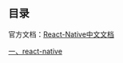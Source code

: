 ## 目录官方文档：[React-Native中文文档](https://reactnative.cn/)[一、react-native](rn-01%20react-native.md)<Vssue title="react-native" />